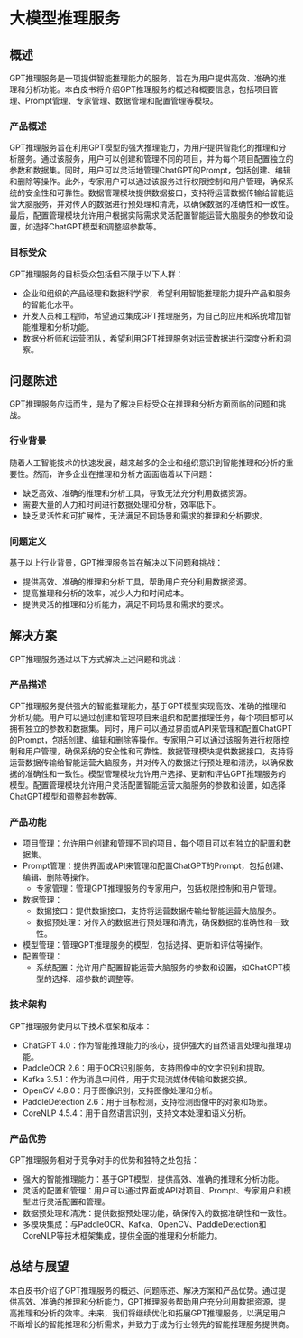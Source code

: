 # 大模型推理服务 

## 概述
GPT推理服务是一项提供智能推理能力的服务，旨在为用户提供高效、准确的推理和分析功能。本白皮书将介绍GPT推理服务的概述和概要信息，包括项目管理、Prompt管理、专家管理、数据管理和配置管理等模块。

### 产品概述
GPT推理服务旨在利用GPT模型的强大推理能力，为用户提供智能化的推理和分析服务。通过该服务，用户可以创建和管理不同的项目，并为每个项目配置独立的参数和数据集。同时，用户可以灵活地管理ChatGPT的Prompt，包括创建、编辑和删除等操作。此外，专家用户可以通过该服务进行权限控制和用户管理，确保系统的安全性和可靠性。数据管理模块提供数据接口，支持将运营数据传输给智能运营大脑服务，并对传入的数据进行预处理和清洗，以确保数据的准确性和一致性。最后，配置管理模块允许用户根据实际需求灵活配置智能运营大脑服务的参数和设置，如选择ChatGPT模型和调整超参数等。

### 目标受众
GPT推理服务的目标受众包括但不限于以下人群：
- 企业和组织的产品经理和数据科学家，希望利用智能推理能力提升产品和服务的智能化水平。
- 开发人员和工程师，希望通过集成GPT推理服务，为自己的应用和系统增加智能推理和分析功能。
- 数据分析师和运营团队，希望利用GPT推理服务对运营数据进行深度分析和洞察。

## 问题陈述
GPT推理服务应运而生，是为了解决目标受众在推理和分析方面面临的问题和挑战。

### 行业背景
随着人工智能技术的快速发展，越来越多的企业和组织意识到智能推理和分析的重要性。然而，许多企业在推理和分析方面面临着以下问题：
- 缺乏高效、准确的推理和分析工具，导致无法充分利用数据资源。
- 需要大量的人力和时间进行数据处理和分析，效率低下。
- 缺乏灵活性和可扩展性，无法满足不同场景和需求的推理和分析要求。

### 问题定义
基于以上行业背景，GPT推理服务旨在解决以下问题和挑战：
- 提供高效、准确的推理和分析工具，帮助用户充分利用数据资源。
- 提高推理和分析的效率，减少人力和时间成本。
- 提供灵活的推理和分析能力，满足不同场景和需求的要求。

## 解决方案
GPT推理服务通过以下方式解决上述问题和挑战：

### 产品描述
GPT推理服务提供强大的智能推理能力，基于GPT模型实现高效、准确的推理和分析功能。用户可以通过创建和管理项目来组织和配置推理任务，每个项目都可以拥有独立的参数和数据集。同时，用户可以通过界面或API来管理和配置ChatGPT的Prompt，包括创建、编辑和删除等操作。专家用户可以通过该服务进行权限控制和用户管理，确保系统的安全性和可靠性。数据管理模块提供数据接口，支持将运营数据传输给智能运营大脑服务，并对传入的数据进行预处理和清洗，以确保数据的准确性和一致性。模型管理模块允许用户选择、更新和评估GPT推理服务的模型。配置管理模块允许用户灵活配置智能运营大脑服务的参数和设置，如选择ChatGPT模型和调整超参数等。

### 产品功能
- 项目管理：允许用户创建和管理不同的项目，每个项目可以有独立的配置和数据集。
- Prompt管理：提供界面或API来管理和配置ChatGPT的Prompt，包括创建、编辑、删除等操作。
  - 专家管理：管理GPT推理服务的专家用户，包括权限控制和用户管理。
- 数据管理：
  - 数据接口：提供数据接口，支持将运营数据传输给智能运营大脑服务。
  - 数据预处理：对传入的数据进行预处理和清洗，确保数据的准确性和一致性。
- 模型管理：管理GPT推理服务的模型，包括选择、更新和评估等操作。
- 配置管理：
  - 系统配置：允许用户配置智能运营大脑服务的参数和设置，如ChatGPT模型的选择、超参数的调整等。

### 技术架构
GPT推理服务使用以下技术框架和版本：
- ChatGPT 4.0：作为智能推理能力的核心，提供强大的自然语言处理和推理功能。
- PaddleOCR 2.6：用于OCR识别服务，支持图像中的文字识别和提取。
- Kafka 3.5.1：作为消息中间件，用于实现流媒体传输和数据交换。
- OpenCV 4.8.0：用于图像识别，支持图像处理和分析。
- PaddleDetection 2.6：用于目标检测，支持检测图像中的对象和场景。
- CoreNLP 4.5.4：用于自然语言识别，支持文本处理和语义分析。

### 产品优势
GPT推理服务相对于竞争对手的优势和独特之处包括：
- 强大的智能推理能力：基于GPT模型，提供高效、准确的推理和分析功能。
- 灵活的配置和管理：用户可以通过界面或API对项目、Prompt、专家用户和模型进行灵活配置和管理。
- 数据预处理和清洗：提供数据预处理功能，确保传入的数据准确性和一致性。
- 多模块集成：与PaddleOCR、Kafka、OpenCV、PaddleDetection和CoreNLP等技术框架集成，提供全面的推理和分析能力。

## 总结与展望
本白皮书介绍了GPT推理服务的概述、问题陈述、解决方案和产品优势。通过提供高效、准确的推理和分析能力，GPT推理服务帮助用户充分利用数据资源，提高推理和分析的效率。未来，我们将继续优化和拓展GPT推理服务，以满足用户不断增长的智能推理和分析需求，并致力于成为行业领先的智能推理服务提供商。